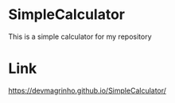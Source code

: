 # SimpleCalculator
This is a simple calculator for my repository

# Link
https://devmagrinho.github.io/SimpleCalculator/
